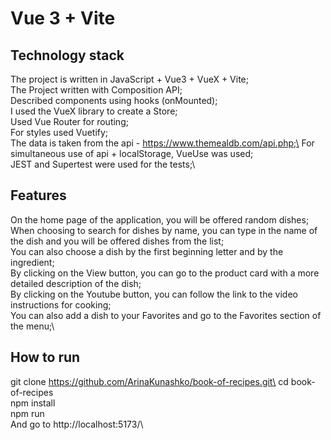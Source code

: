 # Vue 3 + Vite
## Technology stack
The project is written in JavaScript + Vue3 + VueX + Vite;\
The Project written with Composition API;\
Described components using hooks (onMounted);\
I used the VueX library to create a Store;\
Used Vue Router for routing;\
For styles used Vuetify;\
The data is taken from the api - https://www.themealdb.com/api.php;\
For simultaneous use of api + localStorage, VueUse was used;\
JEST and Supertest were used for the tests;\

## Features
On the home page of the application, you will be offered random dishes;\
When choosing to search for dishes by name, you can type in the name of the dish and you will be offered dishes from the list;\
You can also choose a dish by the first beginning letter and by the ingredient;\
By clicking on the View button, you can go to the product card with a more detailed description of the dish;\
By clicking on the Youtube button, you can follow the link to the video instructions for cooking;\
You can also add a dish to your Favorites and go to the Favorites section of the menu;\


## How to run
git clone https://github.com/ArinaKunashko/book-of-recipes.git\
cd book-of-recipes\
npm install\
npm run\
And go to  http://localhost:5173/\
